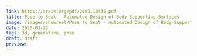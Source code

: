 ```yaml
---
link: https://arxiv.org/pdf/2003.10435.pdf
title: Pose to Seat - Automated Design of Body-Supporting Surfaces
image: /images/showreel/Pose to Seat - Automated Design of Body-Supporting Surfaces.jpg
date: 2020-03-22
tags: 3d, generative, pose
draft: draft
preview:
---
```



